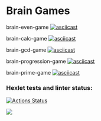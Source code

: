 # **Brain Games**

brain-even-game
[![asciicast](https://asciinema.org/a/A29sljXGCa7IjR9sr6jEmq0PD.svg)](https://asciinema.org/a/A29sljXGCa7IjR9sr6jEmq0PD)

brain-calc-game
[![asciicast](https://asciinema.org/a/DlGZSWYYzZItxVNz6mD54kQac.svg)](https://asciinema.org/a/DlGZSWYYzZItxVNz6mD54kQac)

brain-gcd-game
[![asciicast](https://asciinema.org/a/zDrp9QnSnoEDhmI0YLPixjx86.svg)](https://asciinema.org/a/zDrp9QnSnoEDhmI0YLPixjx86)

brain-progression-game
[![asciicast](https://asciinema.org/a/M3XKHF5SIK44SrTNjBRlp7RSU.svg)](https://asciinema.org/a/M3XKHF5SIK44SrTNjBRlp7RSU)

brain-prime-game
[![asciicast](https://asciinema.org/a/59WidGyOFs4rIBzoichXyP3DA.svg)](https://asciinema.org/a/59WidGyOFs4rIBzoichXyP3DA)

### Hexlet tests and linter status:
[![Actions Status](https://github.com/zigbul/frontend-project-44/workflows/hexlet-check/badge.svg)](https://github.com/zigbul/frontend-project-44/actions)

<a href="https://codeclimate.com/github/zigbul/frontend-project-44/maintainability">
    <img src="https://api.codeclimate.com/v1/badges/d3d8f68ac6409433f547/maintainability" />
</a>
